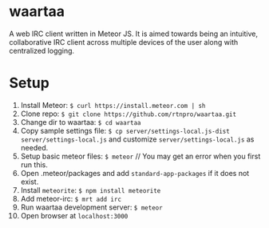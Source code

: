 waartaa
=======

A web IRC client written in Meteor JS. It is aimed towards being an intuitive, collaborative IRC client across
multiple devices of the user along with centralized logging.


Setup
=====
1. Install Meteor: ``$ curl https://install.meteor.com | sh``
1. Clone repo: ``$ git clone https://github.com/rtnpro/waartaa.git``
1. Change dir to waartaa: ``$ cd waartaa``
1. Copy sample settings file: ``$ cp server/settings-local.js-dist server/settings-local.js``
   and customize ``server/settings-local.js`` as needed.
1. Setup basic meteor files: ``$ meteor`` // You may get an error when you first run this.
1. Open .meteor/packages and add ``standard-app-packages`` if it does not exist.
1. Install ``meteorite``: ``$ npm install meteorite``
1. Add meteor-irc: ``$ mrt add irc``
1. Run waartaa development server: ``$ meteor``
1. Open browser at ``localhost:3000``
